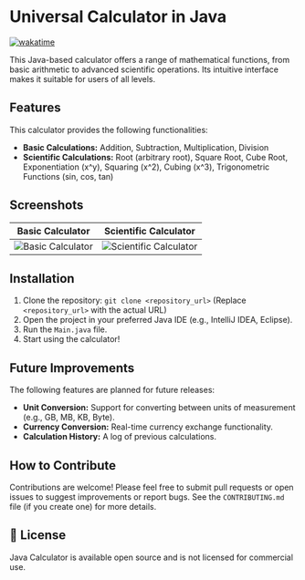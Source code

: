 # Universal Calculator in Java

[![wakatime](https://wakatime.com/badge/user/c87b4f82-d14c-4735-bf74-da24e9289afa/project/9300bc5f-7891-4e7a-9dfa-508457d7b54c.svg)](https://wakatime.com/badge/user/c87b4f82-d14c-4735-bf74-da24e9289afa/project/9300bc5f-7891-4e7a-9dfa-508457d7b54c)

This Java-based calculator offers a range of mathematical functions, from basic arithmetic to advanced scientific operations.  Its intuitive interface makes it suitable for users of all levels.

## Features

This calculator provides the following functionalities:

*   **Basic Calculations:** Addition, Subtraction, Multiplication, Division
*   **Scientific Calculations:** Root (arbitrary root), Square Root, Cube Root, Exponentiation (x^y), Squaring (x^2), Cubing (x^3), Trigonometric Functions (sin, cos, tan)

## Screenshots

| Basic Calculator                                                                                                           | Scientific Calculator                                                                                                           |
|----------------------------------------------------------------------------------------------------------------------------|---------------------------------------------------------------------------------------------------------------------------------|
| ![Basic Calculator](https://user-images.githubusercontent.com/88186542/134760073-3b3b3b3b-1b3b-4b3b-8b3b-3b3b3b3b3b3b.png) | ![Scientific Calculator](https://user-images.githubusercontent.com/88186542/134760075-3b3b3b3b-1b3b-4b3b-8b3b-3b3b3b3b3b3b.png) |

## Installation

1.  Clone the repository: `git clone <repository_url>` (Replace `<repository_url>` with the actual URL)
2.  Open the project in your preferred Java IDE (e.g., IntelliJ IDEA, Eclipse).
3.  Run the `Main.java` file.
4.  Start using the calculator!

## Future Improvements

The following features are planned for future releases:

*   **Unit Conversion:** Support for converting between units of measurement (e.g., GB, MB, KB, Byte).
*   **Currency Conversion:** Real-time currency exchange functionality.
*   **Calculation History:**  A log of previous calculations.

## How to Contribute

Contributions are welcome!  Please feel free to submit pull requests or open issues to suggest improvements or report bugs.  See the `CONTRIBUTING.md` file (if you create one) for more details.

## 💼 License
Java Calculator is available open source and is not licensed for commercial use.


